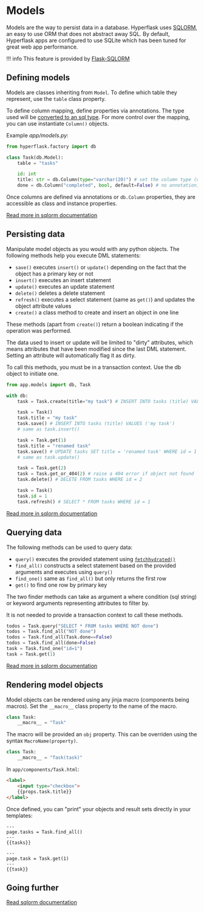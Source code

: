 # Models

Models are the way to persist data in a database. Hyperflask uses [SQLORM](https://github.com/hyperflask/sqlorm), an easy to use ORM that does not abstract away SQL. By default, Hyperflask apps are configured to use SQLite which has been tuned for great web app performance.

!!! info
    This feature is provided by [Flask-SQLORM](https://github.com/hyperflask/flask-sqlorm)

## Defining models

Models are classes inheriting from `Model`. To define which table they represent, use the `table` class property.

To define column mapping, define properties via annotations. The type used will be [converted to an sql type](https://hyperflask.github.io/sqlorm/sql-utilities/#column-types).
For more control over the mapping, you can use instantiate `Column()` objects.

Example *app/models.py*:

```python
from hyperflask.factory import db

class Task(db.Model):
    table = "tasks"

    id: int
    title: str = db.Column(type="varchar(20)") # set the column type (used in create_table())
    done = db.Column("completed", bool, default=False) # no annotation, column name is "completed" but property name will be "done"
```

Once columns are defined via annotations or `db.Column` properties, they are accessible as class and instance properties.

[Read more in sqlorm documentation](https://hyperflask.github.io/sqlorm/models/)

## Persisting data

Manipulate model objects as you would with any python objects. The following methods help you execute DML statements:

- `save()` executes `insert()` or `update()` depending on the fact that the object has a primary key or not
- `insert()` executes an insert statement
- `update()` executes an update statement
- `delete()` deletes a delete statement
- `refresh()` executes a select statement (same as `get()`) and updates the object attribute values
- `create()` a class method to create and insert an object in one line

These methods (apart from `create()`) return a boolean indicating if the operation was performed.

The data used to insert or update will be limited to "dirty" attributes, which means attributes that have been
modified since the last DML statement. Setting an attribute will automatically flag it as dirty.

To call this methods, you must be in a transaction context. Use the db object to initiate one.

```py
from app.models import db, Task

with db:
    task = Task.create(title="my task") # INSERT INTO tasks (title) VALUES ('my task')

    task = Task()
    task.title = "my task"
    task.save() # INSERT INTO tasks (title) VALUES ('my task')
    # same as task.insert()

    task = Task.get(1)
    task.title = "renamed task"
    task.save() # UPDATE tasks SET title = 'renamed task' WHERE id = 1
    # same as task.update()

    task = Task.get(2)
    task = Task.get_or_404(2) # raise a 404 error if object not found
    task.delete() # DELETE FROM tasks WHERE id = 2

    task = Task()
    task.id = 1
    task.refresh() # SELECT * FROM tasks WHERE id = 1
```

[Read more in sqlorm documentation](https://hyperflask.github.io/sqlorm/models/#manipulating-model-objects)

## Querying data

The following methods can be used to query data:

- `query()` executes the provided statement using [`fetchhydrated()`](https://hyperflask.github.io/sqlorm/executing/#fetching-composite-objects)
- `find_all()` constructs a select statement based on the provided arguments and executes using `query()`
- `find_one()` same as `find_all()` but only returns the first row
- `get()` to find one row by primary key

The two finder methods can take as argument a where condition (sql string) or keyword arguments representing attributes to filter by.

It is not needed to provide a transaction context to call these methods.

```python
todos = Task.query("SELECT * FROM tasks WHERE NOT done")
todos = Task.find_all("NOT done")
todos = Task.find_all(Task.done==False)
todos = Task.find_all(done=False)
task = Task.find_one("id=1")
task = Task.get(1)
```

[Read more in sqlorm documentation](https://hyperflask.github.io/sqlorm/models/#querying-model-objects)

## Rendering model objects

Model objects can be rendered using any jinja macro (components being macros). Set the `__macro__` class property to the name of the macro.

```py
class Task:
    __macro__ = "Task"
```

The macro will be provided an `obj` property. This can be overriden using the syntax `MacroName(property)`.

```py
class Task:
    __macro__ = "Task(task)"
```

In `app/components/Task.html`:

```html
<label>
    <input type="checkbox">
    {{props.task.title}}
</label>
```

Once defined, you can "print" your objects and result sets directly in your templates:

```
---
page.tasks = Task.find_all()
---
{{tasks}}
```

```
---
page.task = Task.get(1)
---
{{task}}
```

## Going further

[Read sqlorm documentation](https://hyperflask.github.io/sqlorm/)